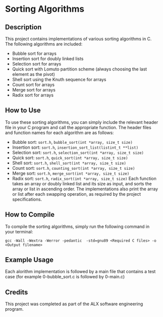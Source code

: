 # Sorting Algorithms

## Description

This project contains implementations of various sorting algorithms in C. The following algorithms are included:

- Bubble sort for arrays
- Insertion sort for doubly linked lists
- Selection sort for arrays
- Quick sort with Lomuto partition scheme (always choosing the last element as the pivot)
- Shell sort using the Knuth sequence for arrays
- Count sort for arrays
- Merge sort for arrays
- Radix sort for arrays
  
## How to Use

To use these sorting algorithms, you can simply include the relevant header file in your C program and call the appropriate function. The header files and function names for each algorithm are as follows:

- Bubble sort: `sort.h`, `bubble_sort(int *array, size_t size)`
- Insertion sort: `sort.h`, `insertion_sort_list(listint_t **list)`
- Selection sort: `sort.h`, `selection_sort(int *array, size_t size)`
- Quick sort: `sort.h`, `quick_sort(int *array, size_t size)`
- Shell sort: `sort.h`, `shell_sort(int *array, size_t size)`
- Count sort: `sort.h`, `counting_sort(int *array, size_t size)`
- Merge sort: `sort.h`, `merge_sort(int *array, size_t size)`
- Radix sort: `sort.h`, `radix_sort(int *array, size_t size)`
Each function takes an array or doubly linked list and its size as input, and sorts the array or list in ascending order. The implementations also print the array or list after each swapping operation, as required by the project specifications.

## How to Compile

To compile the sorting algorithms, simply run the following command in your terminal:

``` shell
gcc -Wall -Wextra -Werror -pedantic  -std=gnu89 <Required C files> -o <Output filename>
```

## Example Usage

Each alorithm implementation is followed by a main file that contains a test case (for example 0-bubble_sort.c is followed by 0-main.c)

## Credits

This project was completed as part of the ALX software engineering program.
